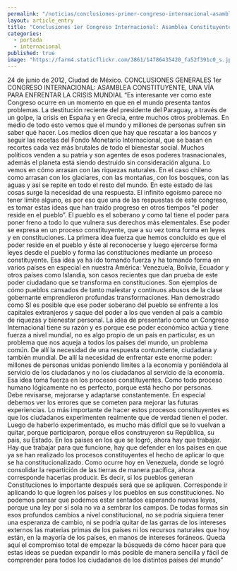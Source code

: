 ```yaml
---
permalink: "/noticias/conclusiones-primer-congreso-internacional-asamblea-constituyente-2012.html"
layout: article_entry
title: "Conclusiones 1er Congreso Internacional: Asamblea Constituyente, una vía para enfrentar la crisis mundial"
categories: 
  - portada
  - internacional
published: true
image: "https://farm4.staticflickr.com/3861/14786435420_fa52f391c0_s.jpg"
---
```


24 de junio de 2012, Ciudad de México.
CONCLUSIONES GENERALES
1er CONGRESO INTERNACIONAL: 
ASAMBLEA CONSTITUYENTE, UNA VÍA PARA ENFRENTAR LA CRISIS MUNDIAL
“Es interesante ver como este Congreso ocurre en un momento en que en el mundo presenta tantos problemas. La destitución reciente del presidente del Paraguay, a través de un golpe, la crisis en España y en Grecia, entre muchos otros problemas.
En medio de todo esto vemos que el mundo y millones de personas sufren sin saber qué hacer. Los medios dicen que hay que rescatar a los bancos y seguir las recetas del Fondo Monetario Internacional, que se basan en recortes cada vez más brutales de todo el bienestar social.
Muchos políticos venden a su patria y son agentes de esos poderes trasnacionales, además el planeta está siendo destruido sin consideración alguna. Lo vemos en cómo arrasan con las riquezas naturales. En el caso chileno como arrasan con los glaciares, con las montañas, con los bosques, con las aguas y así se repite en todo el resto del mundo.
En este estado de las cosas surge la necesidad de una respuesta. El infinito egoísmo parece no tener límite alguno, es por eso que una de las respuestas de este congreso, es tomar estas ideas que han traído progreso en otros tiempos “el poder reside en el pueblo”. El pueblo es el soberano y como tal tiene el poder para poner freno a todo lo que vulnera sus derechos más elementales. Ese poder se expresa en un proceso constituyente, que a su vez toma forma en leyes y en constituciones. La primera idea fuerza que hemos concluido es que el poder reside en el pueblo y éste al reconocerse y luego ejercerse forma leyes desde el pueblo y forma las constituciones mediante un proceso constituyente.
Esa idea ya ha ido tomando fuerza y ha tomando forma en varios países en especial en nuestra América: Venezuela, Bolivia, Ecuador y otros países como Islandia, son casos recientes que dan prueba de este poder ciudadano que se transforma en constituciones. Son ejemplos de cómo pueblos cansados de tanto malestar y continuos abusos de la clase gobernante emprendieron profundas transformaciones. Han demostrado como SI es posible que ese poder soberano del pueblo se enfrente a los capitales extranjeros y saque del poder a los que venden al país a cambio de riquezas y bienestar personal.
La idea de presentarlo como un Congreso Internacional tiene su razón y es porque ese poder económico actúa y tiene fuerza a nivel mundial, no es algo propio de un país en particular, es un problema que nos aqueja a todos los países del mundo, un problema común.
De allí la necesidad de una respuesta contundente, ciudadana y también mundial. De allí la necesidad de enfrentar este enorme poder: millones de personas unidas poniendo límites a la economía y poniéndola al servicio de los ciudadanos y no los ciudadanos al servicio de la economía. Esa idea toma fuerza en los procesos constituyentes.
Como todo proceso humano lógicamente no es perfecto, porque está hecho por personas. Debe revisarse, mejorarse y adaptarse constantemente. En especial debemos ver los errores que se cometen para mejorar las futuras experiencias. Lo más importante de hacer estos procesos constituyentes es que los ciudadanos experimenten realmente que de verdad tienen el poder. Luego de haberlo experimentado, es mucho más difícil que se lo vuelvan a quitar, porque participaron, porque ellos construyeron su República, su país, su Estado.
En los países en los que se logró, ahora hay que trabajar. Hay que trabajar para que funcione, hay que defender en los países en que ya se han realizado los procesos constituyentes el hecho de aplicar lo que se ha constitucionalizado. Como ocurre hoy en Venezuela, donde se logró consolidar la repartición de las tierras de manera pacífica, ahora corresponde hacerlas producir. Es decir, si los pueblos generan Constituciones lo importante después será que se apliquen. Corresponde ir aplicando lo que logren los países y los pueblos en sus constituciones. No podemos pensar que podemos estar sentados esperando nuevas leyes, porque una ley por sí sola no va a sembrar los campos. De todas formas sin esos profundos cambios a nivel constitucional, no se podría siquiera tener una esperanza de cambio, ni se podría quitar de las garras de los intereses externos las materias primas de los países ni los recursos naturales que hoy están, en la mayoría de los países, en manos de intereses foráneos.
Queda aquí el compromiso total de empezar la búsqueda de cómo hacer para que estas ideas se puedan expandir lo más posible de manera sencilla y fácil de comprender para todos los ciudadanos de los distintos países del mundo”


